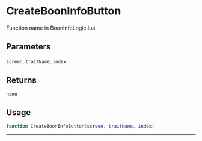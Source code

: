 # CreateBoonInfoButton
Function name in BoonInfoLogic.lua
## Parameters
`screen`, `traitName`, `index`
## Returns
`none`
## Usage
```lua
function CreateBoonInfoButton(screen, traitName, index)
```
---
